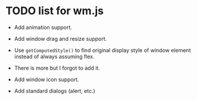 # TODO list for wm.js

 - Add animation support.

 - Add window drag and resize support.

 - Use `getComputedStyle()` to find original display style of window element instead of always assuming flex.

 - There is more but I forgot to add it.
 
 - Add window icon support.

 - Add standard dialogs (alert, etc.)